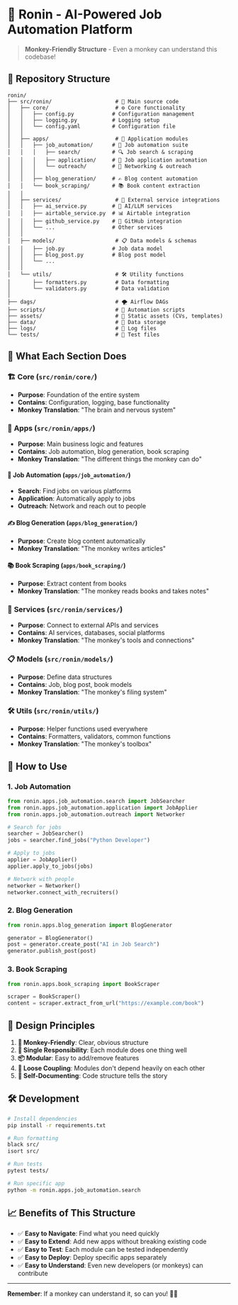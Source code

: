 # 🐒 Ronin - AI-Powered Job Automation Platform

> **Monkey-Friendly Structure** - Even a monkey can understand this codebase!

## 📁 Repository Structure

```
ronin/
├── src/ronin/                    # 🎯 Main source code
│   ├── core/                     # ⚙️ Core functionality
│   │   ├── config.py            # Configuration management
│   │   ├── logging.py           # Logging setup
│   │   └── config.yaml          # Configuration file
│   │
│   ├── apps/                     # 🚀 Application modules
│   │   ├── job_automation/      # 💼 Job automation suite
│   │   │   ├── search/          # 🔍 Job search & scraping
│   │   │   ├── application/     # 📝 Job application automation
│   │   │   └── outreach/        # 🤝 Networking & outreach
│   │   │
│   │   ├── blog_generation/     # ✍️ Blog content automation
│   │   └── book_scraping/       # 📚 Book content extraction
│   │
│   ├── services/                 # 🔌 External service integrations
│   │   ├── ai_service.py        # 🤖 AI/LLM services
│   │   ├── airtable_service.py  # 📊 Airtable integration
│   │   ├── github_service.py    # 🐙 GitHub integration
│   │   └── ...                  # Other services
│   │
│   ├── models/                   # 📋 Data models & schemas
│   │   ├── job.py               # Job data model
│   │   ├── blog_post.py         # Blog post model
│   │   └── ...
│   │
│   └── utils/                    # 🛠️ Utility functions
│       ├── formatters.py         # Data formatting
│       └── validators.py         # Data validation
│
├── dags/                         # 🌪️ Airflow DAGs
├── scripts/                      # 📜 Automation scripts
├── assets/                       # 📁 Static assets (CVs, templates)
├── data/                         # 💾 Data storage
├── logs/                         # 📝 Log files
└── tests/                        # 🧪 Test files
```

## 🎯 **What Each Section Does**

### 🏗️ **Core** (`src/ronin/core/`)

- **Purpose**: Foundation of the entire system
- **Contains**: Configuration, logging, base functionality
- **Monkey Translation**: "The brain and nervous system"

### 🚀 **Apps** (`src/ronin/apps/`)

- **Purpose**: Main business logic and features
- **Contains**: Job automation, blog generation, book scraping
- **Monkey Translation**: "The different things the monkey can do"

#### 💼 **Job Automation** (`apps/job_automation/`)

- **Search**: Find jobs on various platforms
- **Application**: Automatically apply to jobs
- **Outreach**: Network and reach out to people

#### ✍️ **Blog Generation** (`apps/blog_generation/`)

- **Purpose**: Create blog content automatically
- **Monkey Translation**: "The monkey writes articles"

#### 📚 **Book Scraping** (`apps/book_scraping/`)

- **Purpose**: Extract content from books
- **Monkey Translation**: "The monkey reads books and takes notes"

### 🔌 **Services** (`src/ronin/services/`)

- **Purpose**: Connect to external APIs and services
- **Contains**: AI services, databases, social platforms
- **Monkey Translation**: "The monkey's tools and connections"

### 📋 **Models** (`src/ronin/models/`)

- **Purpose**: Define data structures
- **Contains**: Job, blog post, book models
- **Monkey Translation**: "The monkey's filing system"

### 🛠️ **Utils** (`src/ronin/utils/`)

- **Purpose**: Helper functions used everywhere
- **Contains**: Formatters, validators, common functions
- **Monkey Translation**: "The monkey's toolbox"

## 🚀 **How to Use**

### 1. **Job Automation**

```python
from ronin.apps.job_automation.search import JobSearcher
from ronin.apps.job_automation.application import JobApplier
from ronin.apps.job_automation.outreach import Networker

# Search for jobs
searcher = JobSearcher()
jobs = searcher.find_jobs("Python Developer")

# Apply to jobs
applier = JobApplier()
applier.apply_to_jobs(jobs)

# Network with people
networker = Networker()
networker.connect_with_recruiters()
```

### 2. **Blog Generation**

```python
from ronin.apps.blog_generation import BlogGenerator

generator = BlogGenerator()
post = generator.create_post("AI in Job Search")
generator.publish_post(post)
```

### 3. **Book Scraping**

```python
from ronin.apps.book_scraping import BookScraper

scraper = BookScraper()
content = scraper.extract_from_url("https://example.com/book")
```

## 🎨 **Design Principles**

1. **🐒 Monkey-Friendly**: Clear, obvious structure
2. **🔧 Single Responsibility**: Each module does one thing well
3. **📦 Modular**: Easy to add/remove features
4. **🔗 Loose Coupling**: Modules don't depend heavily on each other
5. **📖 Self-Documenting**: Code structure tells the story

## 🛠️ **Development**

```bash
# Install dependencies
pip install -r requirements.txt

# Run formatting
black src/
isort src/

# Run tests
pytest tests/

# Run specific app
python -m ronin.apps.job_automation.search
```

## 📈 **Benefits of This Structure**

- ✅ **Easy to Navigate**: Find what you need quickly
- ✅ **Easy to Extend**: Add new apps without breaking existing code
- ✅ **Easy to Test**: Each module can be tested independently
- ✅ **Easy to Deploy**: Deploy specific apps separately
- ✅ **Easy to Understand**: Even new developers (or monkeys) can contribute

---

**Remember**: If a monkey can understand it, so can you! 🐒✨
